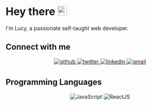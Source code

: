 # Hey there <img src="https://media.giphy.com/media/hvRJCLFzcasrR4ia7z/giphy.gif" width="25px">

 I'm Lucy, a passionate self-taught web developer. 

## Connect with me  
<div align="center">
<a href="https://luconcha.github.io/" target="_blank">
<img src=https://img.shields.io/badge/github-%2324292e.svg?&style=for-the-badge&logo=github&logoColor=white alt=github style="margin-bottom: 5px;" />
</a>
<a href="https://twitter.com/lucy_dev9" target="_blank">
<img src=https://img.shields.io/badge/twitter-%2300acee.svg?&style=for-the-badge&logo=twitter&logoColor=white alt=twitter style="margin-bottom: 5px;" />
</a>
<a href="https://linkedin.com/in/lucyconcha" target="_blank">
<img src=https://img.shields.io/badge/linkedin-%231E77B5.svg?&style=for-the-badge&logo=linkedin&logoColor=white alt=linkedin style="margin-bottom: 5px;" />
</a>
<a href="mailto:lucy.cm9@gmail.com" target="_blank">
<img src=https://img.shields.io/badge/Gmail-D14836?style=for-the-badge&logo=gmail&logoColor=white alt=gmail style="margin-bottom: 5px;" />
</a>
</div>  

## Programming Languages

<div align="center">
<img src=https://img.shields.io/badge/JavaScript-yellow alt=JavaScript style="margin-bottom: 5px;" />

<img src=https://img.shields.io/badge/ReactJS-blue alt=ReactJS style="margin-bottom: 5px;" />
  
</div>
 


  
